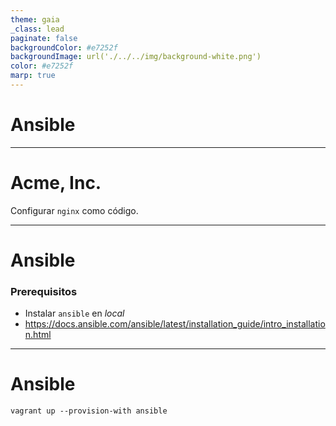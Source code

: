 ```yaml
---
theme: gaia
_class: lead
paginate: false
backgroundColor: #e7252f
backgroundImage: url('./../../img/background-white.png')
color: #e7252f
marp: true
---
```

<!-- _backgroundImage: url('./../../img/background-red.png') -->
<!-- _color: white -->

# Ansible

---
# Acme, Inc.

Configurar `nginx` como código.

---
# Ansible

### Prerequisitos

- Instalar `ansible` en _local_
- https://docs.ansible.com/ansible/latest/installation_guide/intro_installation.html
---

# Ansible

`vagrant up --provision-with ansible`
